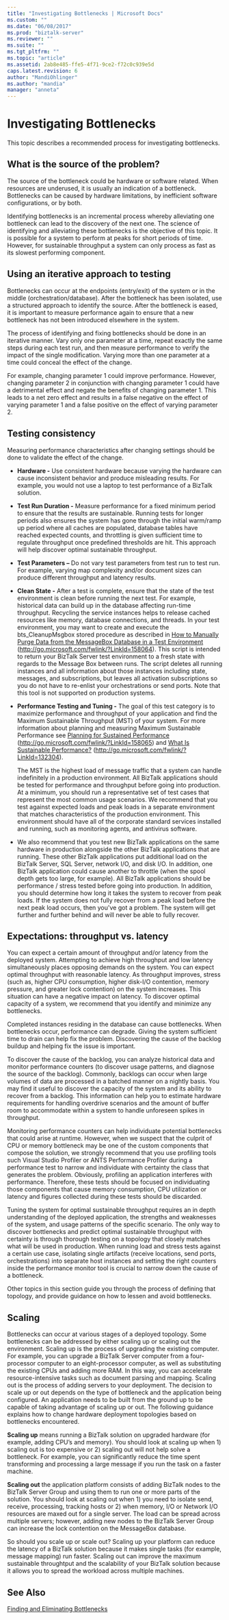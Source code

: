 ```yaml
---
title: "Investigating Bottlenecks | Microsoft Docs"
ms.custom: ""
ms.date: "06/08/2017"
ms.prod: "biztalk-server"
ms.reviewer: ""
ms.suite: ""
ms.tgt_pltfrm: ""
ms.topic: "article"
ms.assetid: 2ab8e485-ffe5-4f71-9ce2-f72c0c939e5d
caps.latest.revision: 6
author: "MandiOhlinger"
ms.author: "mandia"
manager: "anneta"
---
```

# Investigating Bottlenecks
This topic describes a recommended process for investigating bottlenecks.  
  
## What is the source of the problem?  
 The source of the bottleneck could be hardware or software related. When resources are underused, it is usually an indication of a bottleneck. Bottlenecks can be caused by hardware limitations, by inefficient software configurations, or by both.  
  
 Identifying bottlenecks is an incremental process whereby alleviating one bottleneck can lead to the discovery of the next one. The science of identifying and alleviating these bottlenecks is the objective of this topic. It is possible for a system to perform at peaks for short periods of time. However, for sustainable throughput a system can only process as fast as its slowest performing component.  
  
## Using an iterative approach to testing  
 Bottlenecks can occur at the endpoints (entry/exit) of the system or in the middle (orchestration/database). After the bottleneck has been isolated, use a structured approach to identify the source. After the bottleneck is eased, it is important to measure performance again to ensure that a new bottleneck has not been introduced elsewhere in the system.  
  
 The process of identifying and fixing bottlenecks should be done in an iterative manner. Vary only one parameter at a time, repeat exactly the same steps during each test run, and then measure performance to verify the impact of the single modification. Varying more than one parameter at a time could conceal the effect of the change.  
  
 For example, changing parameter 1 could improve performance. However, changing parameter 2 in conjunction with changing parameter 1 could have a detrimental effect and negate the benefits of changing parameter 1. This leads to a net zero effect and results in a false negative on the effect of varying parameter 1 and a false positive on the effect of varying parameter 2.  
  
## Testing consistency  
 Measuring performance characteristics after changing settings should be done to validate the effect of the change.  
  
-   **Hardware -** Use consistent hardware because varying the hardware can cause inconsistent behavior and produce misleading results. For example, you would not use a laptop to test performance of a BizTalk solution.  
  
-   **Test Run Duration -** Measure performance for a fixed minimum period to ensure that the results are sustainable. Running tests for longer periods also ensures the system has gone through the initial warm/ramp up period where all caches are populated, database tables have reached expected counts, and throttling is given sufficient time to regulate throughput once predefined thresholds are hit. This approach will help discover optimal sustainable throughput.  
  
-   **Test Parameters –** Do not vary test parameters from test run to test run. For example, varying map complexity and/or document sizes can produce different throughput and latency results.  
  
-   **Clean State -** After a test is complete, ensure that the state of the test environment is clean before running the next test. For example, historical data can build up in the database affecting run-time throughput. Recycling the service instances helps to release cached resources like memory, database connections, and threads. In your test environment, you may want to create and execute the bts_CleanupMsgbox stored procedure as described in [How to Manually Purge Data from the MessageBox Database in a Test Environment](http://go.microsoft.com/fwlink/?LinkId=158064) (http://go.microsoft.com/fwlink/?LinkId=158064). This script is intended to return your BizTalk Server test environment to a fresh state with regards to the Message Box between runs. The script deletes all running instances and all information about those instances including state, messages, and subscriptions, but leaves all activation subscriptions so you do not have to re-enlist your orchestrations or send ports. Note that this tool is not supported on production systems.  
  
-   **Performance Testing and Tuning -** The goal of this test category is to maximize performance and throughput of your application and find the Maximum Sustainable Throughput (MST) of your system.  For more information about planning and measuring Maximum Sustainable Performance see [Planning for Sustained Performance](http://go.microsoft.com/fwlink/?LinkId=158065) (http://go.microsoft.com/fwlink/?LinkId=158065) and [What Is Sustainable Performance?](http://go.microsoft.com/fwlink/?LinkId=132304) (http://go.microsoft.com/fwlink/?LinkId=132304).  
  
     The MST is the highest load of message traffic that a system can handle indefinitely in a production environment. All BizTalk applications should be tested for performance and throughput before going into production. At a minimum, you should run a representative set of test cases that represent the most common usage scenarios. We recommend that you test against expected loads and peak loads in a separate environment that matches characteristics of the production environment. This environment should have all of the corporate standard services installed and running, such as monitoring agents, and antivirus software.  
  
-   We also recommend that you test new BizTalk applications on the same hardware in production alongside the other BizTalk applications that are running. These other BizTalk applications put additional load on the BizTalk Server, SQL Server, network I/O, and disk I/O. In addition, one BizTalk application could cause another to throttle (when the spool depth gets too large, for example). All BizTalk applications should be performance / stress tested before going into production. In addition, you should determine how long it takes the system to recover from peak loads. If the system does not fully recover from a peak load before the next peak load occurs, then you've got a problem. The system will get further and further behind and will never be able to fully recover.  
  
## Expectations: throughput vs. latency  
 You can expect a certain amount of throughput and/or latency from the deployed system. Attempting to achieve high throughput and low latency simultaneously places opposing demands on the system. You can expect optimal throughput with reasonable latency. As throughput improves, stress (such as, higher CPU consumption, higher disk-I/O contention, memory pressure, and greater lock contention) on the system increases. This situation can have a negative impact on latency. To discover optimal capacity of a system, we recommend that you identify and minimize any bottlenecks.  
  
 Completed instances residing in the database can cause bottlenecks. When bottlenecks occur, performance can degrade. Giving the system sufficient time to drain can help fix the problem. Discovering the cause of the backlog buildup and helping fix the issue is important.  
  
 To discover the cause of the backlog, you can analyze historical data and monitor performance counters (to discover usage patterns, and diagnose the source of the backlog). Commonly, backlogs can occur when large volumes of data are processed in a batched manner on a nightly basis. You may find it useful to discover the capacity of the system and its ability to recover from a backlog. This information can help you to estimate hardware requirements for handling overdrive scenarios and the amount of buffer room to accommodate within a system to handle unforeseen spikes in throughput.  
  
 Monitoring performance counters can help individuate potential bottlenecks that could arise at runtime. However, when we suspect that the culprit of CPU or memory bottleneck may be one of the custom components that compose the solution, we strongly recommend that you use profiling tools such Visual Studio Profiler or ANTS Performance Profiler during a performance test to narrow and individuate with certainty the class that generates the problem. Obviously, profiling an application interferes with performance. Therefore, these tests should be focused on individuating those components that cause memory consumption, CPU utilization or latency and figures collected during these tests should be discarded.  
  
 Tuning the system for optimal sustainable throughput requires an in depth understanding of the deployed application, the strengths and weaknesses of the system, and usage patterns of the specific scenario. The only way to discover bottlenecks and predict optimal sustainable throughput with certainty is through thorough testing on a topology that closely matches what will be used in production. When running load and stress tests against a certain use case, isolating single artifacts (receive locations, send ports, orchestrations) into separate host instances and setting the right counters inside the performance monitor tool is crucial to narrow down the cause of a bottleneck.  
  
 Other topics in this section guide you through the process of defining that topology, and provide guidance on how to lessen and avoid bottlenecks.  
  
## Scaling  
 Bottlenecks can occur at various stages of a deployed topology. Some bottlenecks can be addressed by either scaling up or scaling out the environment. Scaling up is the process of upgrading the existing computer. For example, you can upgrade a BizTalk Server computer from a four-processor computer to an eight-processor computer, as well as substituting the existing CPUs and adding more RAM. In this way, you can accelerate resource-intensive tasks such as document parsing and mapping. Scaling out is the process of adding servers to your deployment. The decision to scale up or out depends on the type of bottleneck and the application being configured. An application needs to be built from the ground up to be capable of taking advantage of scaling up or out. The following guidance explains how to change hardware deployment topologies based on bottlenecks encountered.  
  
 **Scaling up** means running a BizTalk solution on upgraded hardware (for example, adding CPU’s and memory). You should look at scaling up when 1) scaling out is too expensive or 2) scaling out will not help solve a bottleneck. For example, you can significantly reduce the time spent transforming and processing a large message if you run the task on a faster machine.  
  
 **Scaling out** the application platform consists of adding BizTalk nodes to the BizTalk Server Group and using them to run one or more parts of the solution. You should look at scaling out when 1) you need to isolate send, receive, processing, tracking hosts or 2) when memory, I/O or Network I/O resources are maxed out for a single server. The load can be spread across multiple servers; however, adding new nodes to the BizTalk Server Group can increase the lock contention on the MessageBox database.  
  
 So should you scale up or scale out? Scaling up your platform can reduce the latency of a BizTalk solution because it makes single tasks (for example, message mapping) run faster. Scaling out can improve the maximum sustainable throughtput and the scalability of your BizTalk solution because it allows you to spread the workload across multiple machines.  
  
## See Also  
 [Finding and Eliminating Bottlenecks](../technical-guides/finding-and-eliminating-bottlenecks.md)